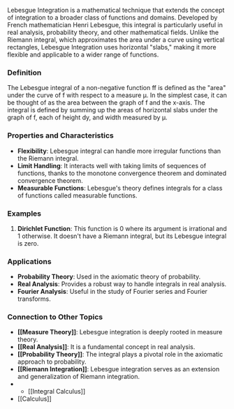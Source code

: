 Lebesgue Integration is a mathematical technique that extends the concept of integration to a broader class of functions and domains. Developed by French mathematician Henri Lebesgue, this integral is particularly useful in real analysis, probability theory, and other mathematical fields. Unlike the Riemann integral, which approximates the area under a curve using vertical rectangles, Lebesgue Integration uses horizontal "slabs," making it more flexible and applicable to a wider range of functions.

### Definition

The Lebesgue integral of a non-negative function ff is defined as the "area" under the curve of f with respect to a measure μ. In the simplest case, it can be thought of as the area between the graph of f and the x-axis. The integral is defined by summing up the areas of horizontal slabs under the graph of f, each of height dy, and width measured by μ.

### Properties and Characteristics

- **Flexibility**: Lebesgue integral can handle more irregular functions than the Riemann integral.
- **Limit Handling**: It interacts well with taking limits of sequences of functions, thanks to the monotone convergence theorem and dominated convergence theorem.
- **Measurable Functions**: Lebesgue's theory defines integrals for a class of functions called measurable functions.

### Examples

1. **Dirichlet Function**: This function is 0 where its argument is irrational and 1 otherwise. It doesn't have a Riemann integral, but its Lebesgue integral is zero.

### Applications

- **Probability Theory**: Used in the axiomatic theory of probability.
- **Real Analysis**: Provides a robust way to handle integrals in real analysis.
- **Fourier Analysis**: Useful in the study of Fourier series and Fourier transforms.

### Connection to Other Topics

- **[[Measure Theory]]**: Lebesgue integration is deeply rooted in measure theory.
- **[[Real Analysis]]**: It is a fundamental concept in real analysis.
- **[[Probability Theory]]**: The integral plays a pivotal role in the axiomatic approach to probability.
- **[[Riemann Integration]]**: Lebesgue integration serves as an extension and generalization of Riemann integration.
- - [[Integral Calculus]]
- [[Calculus]]